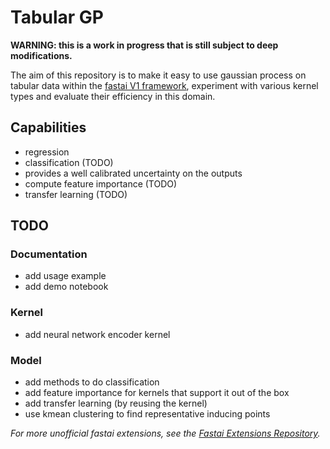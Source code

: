 # Tabular GP

**WARNING: this is a work in progress that is still subject to deep modifications.**

The aim of this repository is to make it easy to use gaussian process on tabular data within the [fastai V1 framework](https://docs.fast.ai/), experiment with various kernel types and evaluate their efficiency in this domain.

## Capabilities

- regression
- classification (TODO)
- provides a well calibrated uncertainty on the outputs
- compute feature importance (TODO)
- transfer learning (TODO)

## TODO

### Documentation

- add usage example
- add demo notebook

### Kernel

- add neural network encoder kernel

### Model

- add methods to do classification
- add feature importance for kernels that support it out of the box
- add transfer learning (by reusing the kernel)
- use kmean clustering to find representative inducing points

*For more unofficial fastai extensions, see the [Fastai Extensions Repository](https://github.com/nestordemeure/fastai-extensions-repository).*